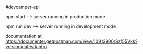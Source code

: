 #devcamper-api

npm start --> server running in production mode

npm run dev --> server running in development mode

documentation at 
<a>https://documenter.getpostman.com/view/10913906/Szf55Vkk?version=latest#intro</a>
